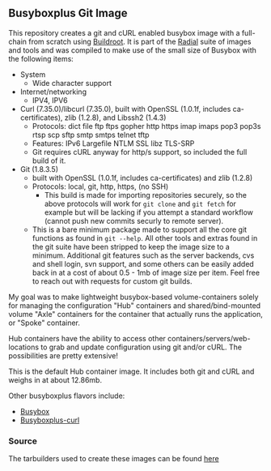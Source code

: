 ## Busyboxplus Git Image

This repository creates a git and cURL enabled busybox image with a full-chain
from scratch using [Buildroot](http://buildroot.uclibc.org). It is part of the
[Radial](https://github.com/radial) suite of images and tools and was compiled
to make use of the small size of Busybox with the following items:

* System
    * Wide character support
* Internet/networking
    * IPV4, IPV6
* Curl (7.35.0)/libcurl (7.35.0), built with OpenSSL (1.0.1f, includes
  ca-certificates), zlib (1.2.8), and Libssh2 (1.4.3)
    * Protocols: dict file ftp ftps gopher http https imap imaps pop3 pop3s rtsp
      scp sftp smtp smtps telnet tftp 
    * Features: IPv6 Largefile NTLM SSL libz TLS-SRP
    * Git requires cURL anyway for http/s support, so included the full build of
      it.
* Git (1.8.3.5)
    * built with OpenSSL (1.0.1f, includes ca-certificates) and zlib (1.2.8) 
    * Protocols: local, git, http, https, (no SSH)
        * This build is made for importing repositories securely, so the above
          protocols will work for `git clone` and `git fetch` for example but
          will be lacking if you attempt a standard workflow (cannot push new
          commits securly to remote server).
    * This is a bare minimum package made to support all the core git functions
      as found in `git --help`.  All other tools and extras found in the git
      suite have been stripped to keep the image size to a minimum. Additional
      git features such as the server backends, cvs and shell login, svn
      support, and some others can be easily added back in at a cost of about
      0.5 - 1mb of image size per item. Feel free to reach out with requests for
      custom git builds.

My goal was to make lightweight busybox-based volume-containers solely for
managing the configuration "Hub" containers and shared/bind-mounted volume
"Axle" containers for the container that actually runs the application, or
"Spoke" container. 

Hub containers have the ability to access other containers/servers/web-locations
to grab and update configuration using git and/or cURL. The possibilities are
pretty extensive!

This is the default Hub container image. It includes both git and cURL and
weighs in at about 12.86mb.

Other busyboxplus flavors include:

* [Busybox][bb]
* [Busyboxplus-curl][bbcurl]

[bb]: https://index.docker.io/u/radial/busybox
[bbcurl]: https://index.docker.io/u/radial/busyboxplus-curl

### Source

The tarbuilders used to create these images can be found [here][repo]

[repo]: https://github.com/radial/core-busyboxplus
